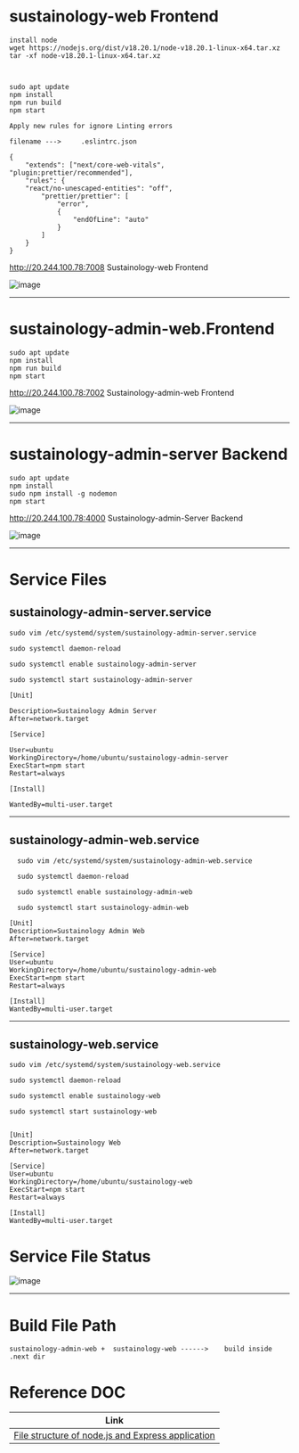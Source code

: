 # sustainology-web Frontend
    install node 
    wget https://nodejs.org/dist/v18.20.1/node-v18.20.1-linux-x64.tar.xz
    tar -xf node-v18.20.1-linux-x64.tar.xz



    sudo apt update 
    npm install 
    npm run build
    npm start

`Apply new rules for ignore Linting errors`

    filename --->     .eslintrc.json 
    
    {
        "extends": ["next/core-web-vitals", "plugin:prettier/recommended"],
        "rules": { 
    	"react/no-unescaped-entities": "off",
            "prettier/prettier": [
                "error",
                {
                    "endOfLine": "auto"
                }
            ]
        }
    }

http://20.244.100.78:7008 Sustainology-web Frontend

![image](https://github.com/Parasharam-DevOps/snaatak-p7-repo/assets/132131379/f36d317b-2f04-41d0-b5c8-2c15f574d237)

----

# sustainology-admin-web.Frontend

    sudo apt update 
    npm install 
    npm run build
    npm start

http://20.244.100.78:7002 Sustainology-admin-web Frontend

![image](https://github.com/Parasharam-DevOps/snaatak-p7-repo/assets/132131379/d79b93b6-9e8c-419e-a9f7-e603e34cadae)

----

# sustainology-admin-server Backend

    sudo apt update 
    npm install 
    sudo npm install -g nodemon
    npm start 

http://20.244.100.78:4000 Sustainology-admin-Server Backend

![image](https://github.com/Parasharam-DevOps/snaatak-p7-repo/assets/132131379/bfd643bf-318d-4ce6-bb7e-7e12bb75d699)

----

# Service Files

## sustainology-admin-server.service

    
    sudo vim /etc/systemd/system/sustainology-admin-server.service
    
    sudo systemctl daemon-reload
    
    sudo systemctl enable sustainology-admin-server
        
    sudo systemctl start sustainology-admin-server

```shell
[Unit]

Description=Sustainology Admin Server
After=network.target

[Service]

User=ubuntu
WorkingDirectory=/home/ubuntu/sustainology-admin-server
ExecStart=npm start
Restart=always

[Install]

WantedBy=multi-user.target

```

---

## sustainology-admin-web.service

      sudo vim /etc/systemd/system/sustainology-admin-web.service
      
      sudo systemctl daemon-reload
      
      sudo systemctl enable sustainology-admin-web
      
      sudo systemctl start sustainology-admin-web

```shell
[Unit]
Description=Sustainology Admin Web
After=network.target

[Service]
User=ubuntu
WorkingDirectory=/home/ubuntu/sustainology-admin-web
ExecStart=npm start
Restart=always

[Install]
WantedBy=multi-user.target
```

---

## sustainology-web.service

    sudo vim /etc/systemd/system/sustainology-web.service
    
    sudo systemctl daemon-reload
    
    sudo systemctl enable sustainology-web
    
    sudo systemctl start sustainology-web

```shell

[Unit]
Description=Sustainology Web
After=network.target

[Service]
User=ubuntu
WorkingDirectory=/home/ubuntu/sustainology-web
ExecStart=npm start
Restart=always

[Install]
WantedBy=multi-user.target

```

# Service File Status

![image](https://github.com/Parasharam-DevOps/snaatak-p7-repo/assets/132131379/bc2d9a2c-2139-4739-9d97-37a29155742a)



---
# Build File Path

`sustainology-admin-web +  sustainology-web ------>    build inside .next dir`

# Reference DOC
|     Link   |
|------------|
|    [File structure of node.js and Express application](https://medium.com/@abhijeetgurle/file-structure-of-node-js-and-express-application-4d9fb66c8d68)     |








